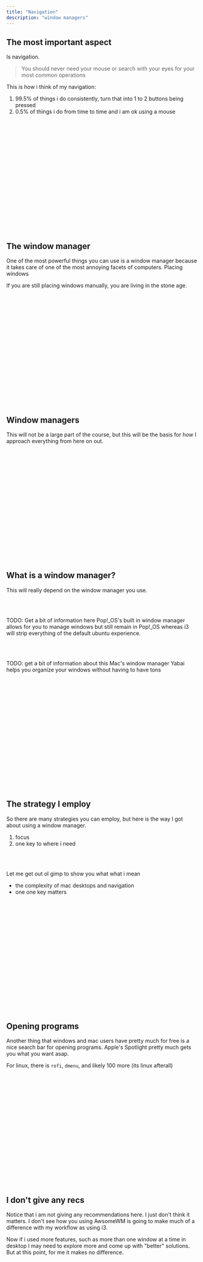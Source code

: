 ```yaml
---
title: "Navigation"
description: "window managers"
---
```


## The most important aspect
Is navigation.

> You should never need your mouse or search with your eyes for your most common operations

This is how i think of my navigation:

1. 99.5% of things i do consistently, turn that into 1 to 2 buttons being
   pressed
1. 0.5% of things i do from time to time and i am ok using a mouse

<br>
<br>
<br>
<br>
<br>
<br>
<br>
<br>
<br>
<br>
<br>
<br>
<br>
<br>
<br>
<br>
<br>

## The window manager
One of the most powerful things you can use is a window manager because it
takes care of one of the most annoying facets of computers.  Placing windows


If you are still placing windows manually, you are living in the stone age.

<br>
<br>
<br>
<br>
<br>
<br>
<br>
<br>
<br>
<br>
<br>
<br>
<br>
<br>
<br>
<br>
<br>

## Window managers
This will not be a large part of the course, but this will be the basis for how
I approach everything from here on out.

<br>
<br>
<br>
<br>
<br>
<br>
<br>
<br>
<br>
<br>
<br>
<br>
<br>
<br>
<br>
<br>
<br>

## What is a window manager?
This will really depend on the window manager you use.

<br>
<br>

TODO: Get a bit of information here
Pop!_OS's built in window manager allows for you to manage windows but still
remain in Pop!_OS whereas i3 will strip everything of the default ubuntu
experience.

<br>
<br>

TODO: get a bit of information about this Mac's window manager Yabai helps you
organize your windows without having to have tons

<br>
<br>
<br>
<br>
<br>
<br>
<br>
<br>
<br>
<br>
<br>
<br>
<br>
<br>
<br>
<br>
<br>

## The strategy I employ
So there are many strategies you can employ, but here is the way I got about
using a window manager.

1. focus
2. one key to where i need

<br>
<br>

Let me get out ol gimp to show you what what i mean
* the complexity of mac desktops and navigation
* one one key matters

<br>
<br>
<br>
<br>
<br>
<br>
<br>
<br>
<br>
<br>
<br>
<br>
<br>
<br>
<br>
<br>
<br>

## Opening programs
Another thing that windows and mac users have pretty much for free is a nice
search bar for opening programs.  Apple's Spotlight pretty much gets you what
you want asap.

For linux, there is `rofi`, `dmenu`, and likely 100 more (its linux afterall)

<br>
<br>
<br>
<br>
<br>
<br>
<br>
<br>
<br>
<br>
<br>
<br>
<br>
<br>
<br>
<br>
<br>

## I don't give any recs
Notice that i am not giving any recommendations here.  I just don't think it
matters.  I don't see how you using AwsomeWM is going to make much of a
difference with my workflow as using i3.

Now if i used more features, such as more than one window at a time in desktop
I may need to explore more and come up with "better" solutions.  But at this
point, for me it makes no difference.

<br>
<br>
<br>
<br>
<br>
<br>
<br>
<br>
<br>
<br>
<br>
<br>
<br>
<br>
<br>
<br>
<br>

